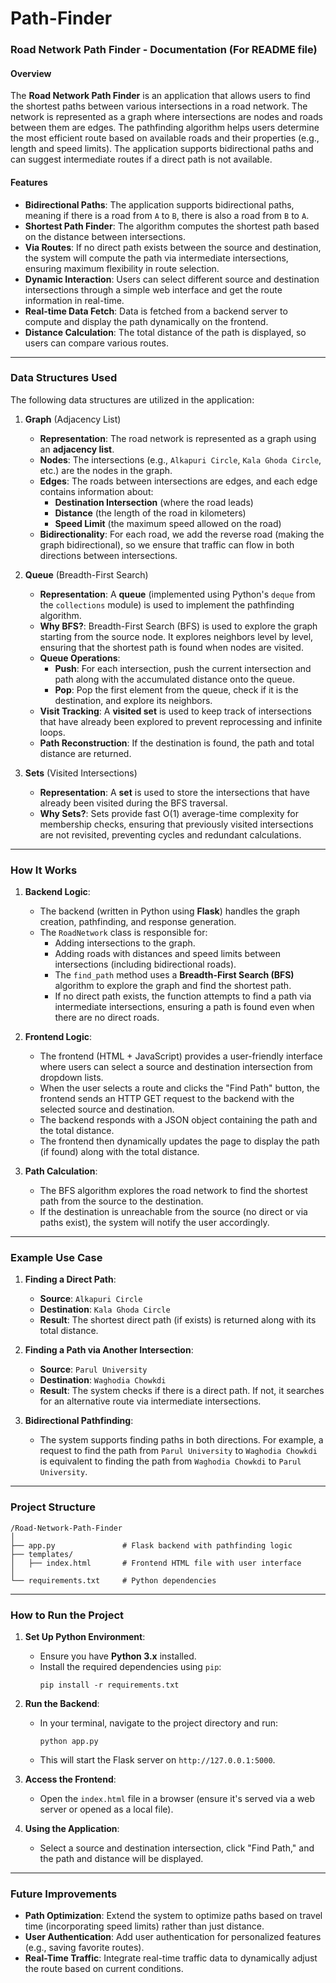 # Path-Finder
### Road Network Path Finder - Documentation (For README file)

#### Overview
The **Road Network Path Finder** is an application that allows users to find the shortest paths between various intersections in a road network. The network is represented as a graph where intersections are nodes and roads between them are edges. The pathfinding algorithm helps users determine the most efficient route based on available roads and their properties (e.g., length and speed limits). The application supports bidirectional paths and can suggest intermediate routes if a direct path is not available.

#### Features
- **Bidirectional Paths**: The application supports bidirectional paths, meaning if there is a road from `A` to `B`, there is also a road from `B` to `A`.
- **Shortest Path Finder**: The algorithm computes the shortest path based on the distance between intersections.
- **Via Routes**: If no direct path exists between the source and destination, the system will compute the path via intermediate intersections, ensuring maximum flexibility in route selection.
- **Dynamic Interaction**: Users can select different source and destination intersections through a simple web interface and get the route information in real-time.
- **Real-time Data Fetch**: Data is fetched from a backend server to compute and display the path dynamically on the frontend.
- **Distance Calculation**: The total distance of the path is displayed, so users can compare various routes.

---

### Data Structures Used

The following data structures are utilized in the application:

1. **Graph** (Adjacency List)
   - **Representation**: The road network is represented as a graph using an **adjacency list**.
   - **Nodes**: The intersections (e.g., `Alkapuri Circle`, `Kala Ghoda Circle`, etc.) are the nodes in the graph.
   - **Edges**: The roads between intersections are edges, and each edge contains information about:
     - **Destination Intersection** (where the road leads)
     - **Distance** (the length of the road in kilometers)
     - **Speed Limit** (the maximum speed allowed on the road)
   - **Bidirectionality**: For each road, we add the reverse road (making the graph bidirectional), so we ensure that traffic can flow in both directions between intersections.
   
2. **Queue** (Breadth-First Search)
   - **Representation**: A **queue** (implemented using Python's `deque` from the `collections` module) is used to implement the pathfinding algorithm.
   - **Why BFS?**: Breadth-First Search (BFS) is used to explore the graph starting from the source node. It explores neighbors level by level, ensuring that the shortest path is found when nodes are visited.
   - **Queue Operations**:
     - **Push**: For each intersection, push the current intersection and path along with the accumulated distance onto the queue.
     - **Pop**: Pop the first element from the queue, check if it is the destination, and explore its neighbors.
   - **Visit Tracking**: A **visited set** is used to keep track of intersections that have already been explored to prevent reprocessing and infinite loops.
   - **Path Reconstruction**: If the destination is found, the path and total distance are returned.

3. **Sets** (Visited Intersections)
   - **Representation**: A **set** is used to store the intersections that have already been visited during the BFS traversal.
   - **Why Sets?**: Sets provide fast O(1) average-time complexity for membership checks, ensuring that previously visited intersections are not revisited, preventing cycles and redundant calculations.

---

### How It Works

1. **Backend Logic**:
   - The backend (written in Python using **Flask**) handles the graph creation, pathfinding, and response generation.
   - The `RoadNetwork` class is responsible for:
     - Adding intersections to the graph.
     - Adding roads with distances and speed limits between intersections (including bidirectional roads).
     - The `find_path` method uses a **Breadth-First Search (BFS)** algorithm to explore the graph and find the shortest path.
     - If no direct path exists, the function attempts to find a path via intermediate intersections, ensuring a path is found even when there are no direct roads.

2. **Frontend Logic**:
   - The frontend (HTML + JavaScript) provides a user-friendly interface where users can select a source and destination intersection from dropdown lists.
   - When the user selects a route and clicks the "Find Path" button, the frontend sends an HTTP GET request to the backend with the selected source and destination.
   - The backend responds with a JSON object containing the path and the total distance.
   - The frontend then dynamically updates the page to display the path (if found) along with the total distance.

3. **Path Calculation**:
   - The BFS algorithm explores the road network to find the shortest path from the source to the destination.
   - If the destination is unreachable from the source (no direct or via paths exist), the system will notify the user accordingly.

---

### Example Use Case

1. **Finding a Direct Path**:
   - **Source**: `Alkapuri Circle`
   - **Destination**: `Kala Ghoda Circle`
   - **Result**: The shortest direct path (if exists) is returned along with its total distance.

2. **Finding a Path via Another Intersection**:
   - **Source**: `Parul University`
   - **Destination**: `Waghodia Chowkdi`
   - **Result**: The system checks if there is a direct path. If not, it searches for an alternative route via intermediate intersections.

3. **Bidirectional Pathfinding**:
   - The system supports finding paths in both directions. For example, a request to find the path from `Parul University` to `Waghodia Chowkdi` is equivalent to finding the path from `Waghodia Chowkdi` to `Parul University`.

---

### Project Structure

```
/Road-Network-Path-Finder
│
├── app.py               # Flask backend with pathfinding logic
├── templates/
│   ├── index.html       # Frontend HTML file with user interface
│
└── requirements.txt     # Python dependencies
```

---

### How to Run the Project

1. **Set Up Python Environment**:
   - Ensure you have **Python 3.x** installed.
   - Install the required dependencies using `pip`:
     ```
     pip install -r requirements.txt
     ```

2. **Run the Backend**:
   - In your terminal, navigate to the project directory and run:
     ```
     python app.py
     ```
   - This will start the Flask server on `http://127.0.0.1:5000`.

3. **Access the Frontend**:
   - Open the `index.html` file in a browser (ensure it's served via a web server or opened as a local file).

4. **Using the Application**:
   - Select a source and destination intersection, click "Find Path," and the path and distance will be displayed.

---

### Future Improvements
- **Path Optimization**: Extend the system to optimize paths based on travel time (incorporating speed limits) rather than just distance.
- **User Authentication**: Add user authentication for personalized features (e.g., saving favorite routes).
- **Real-Time Traffic**: Integrate real-time traffic data to dynamically adjust the route based on current conditions.
